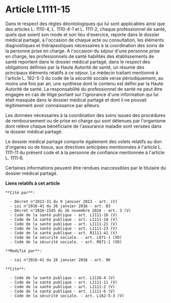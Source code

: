 # Article L1111-15

Dans le respect des règles déontologiques qui lui sont applicables ainsi que des articles L. 1110-4, L. 1110-4-1 et L.
1111-2, chaque professionnel de santé, quels que soient son mode et son lieu d'exercice, reporte dans le dossier médical
partagé, à l'occasion de chaque acte ou consultation, les éléments diagnostiques et thérapeutiques nécessaires à la
coordination des soins de la personne prise en charge. A l'occasion du séjour d'une personne prise en charge, les
professionnels de santé habilités des établissements de santé reportent dans le dossier médical partagé, dans le respect des
obligations définies par la Haute Autorité de santé, un résumé des principaux éléments relatifs à ce séjour. Le médecin
traitant mentionné à l'article L. 162-5-3 du code de la sécurité sociale verse périodiquement, au moins une fois par an, une
synthèse dont le contenu est défini par la Haute Autorité de santé. La responsabilité du professionnel de santé ne peut être
engagée en cas de litige portant sur l'ignorance d'une information qui lui était masquée dans le dossier médical partagé et
dont il ne pouvait légitimement avoir connaissance par ailleurs. 

Les données nécessaires à la coordination des soins issues des procédures de remboursement ou de prise en charge qui sont
détenues par l'organisme dont relève chaque bénéficiaire de l'assurance maladie sont versées dans le dossier médical
partagé. 

Le dossier médical partagé comporte également des volets relatifs au don d'organes ou de tissus, aux directives anticipées
mentionnées à l'article L. 1111-11 du présent code et à la personne de confiance mentionnée à l'article L. 1111-6. 

Certaines informations peuvent être rendues inaccessibles par le titulaire du dossier médical partagé.

**Liens relatifs à cet article**

	**Cité par**:

	  - Décret n°2013-31 du 9 janvier 2013 - art. (V)
	  - Loi n°2016-41 du 26 janvier 2016 - art. 83
	  - Décret n°2016-1545 du 16 novembre 2016 - art. 3 (V)
	  - Code de la santé publique - art. L1111-16 (V)
	  - Code de la santé publique - art. L1111-18 (V)
	  - Code de la santé publique - art. L1111-21 (V)
	  - Code de la santé publique - art. L1111-23 (V)
	  - Code de la santé publique - art. R1111-41 (V)
	  - Code de la sécurité sociale. - art. L871-1 (VD)
	  - Code de la sécurité sociale. - art. R871-1 (VD)

	**Modifié par**:

	  - Loi n°2016-41 du 26 janvier 2016 - art. 96

	**Cite**:

	  - Code de la santé publique - art. L1110-4 (V)
	  - Code de la santé publique - art. L1111-11 (V)
	  - Code de la santé publique - art. L1111-2 (V)
	  - Code de la santé publique - art. L1111-6 (V)
	  - Code de la sécurité sociale. - art. L162-5-3 (V)
